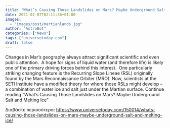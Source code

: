 ```yaml
---
title: "What’s Causing Those Landslides on Mars? Maybe Underground Salt and Melting Ice"
date: 2021-02-07T02:11:36+01:00
images:
  - "images/post/martianlands.jpg"
author: "AstroBot"
categories: ["News"]
tags: ["universetoday.com"]
draft: false
---
```


Changes in Mar’s geography always attract significant scientific and even public attention.  A hope for signs of liquid water (and therefore life) is likely one of the primary driving forces behind this interest.  One particularly striking changing feature is the Recurring Slope Lineae (RSL) originally found by the Mars Reconnaissance Orbiter (MRO). Now, scientists at the SETI Institute have a modified theory for where those RSLs might develop – a combination of water ice and salt just under the Martian surface. Continue reading “What’s Causing Those Landslides on Mars? Maybe Underground Salt and Melting Ice” 

Διαβάστε περισσότερα: https://www.universetoday.com/150014/whats-causing-those-landslides-on-mars-maybe-underground-salt-and-melting-ice/
